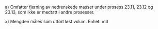 a) Omfatter fjerning av nedrenskede masser under prosess 23.11, 23.12 og 23.13, som ikke er medtatt i andre prosesser.

x) Mengden måles som utført løst volum. Enhet: m3

